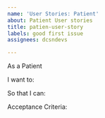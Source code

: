 ```yaml
---
name: 'User Stories: Patient'
about: Patient User stories
title: patien-user-story
labels: good first issue
assignees: dcsndevs

---
```


As a Patient

I want to:


So that I can:


Acceptance Criteria:

